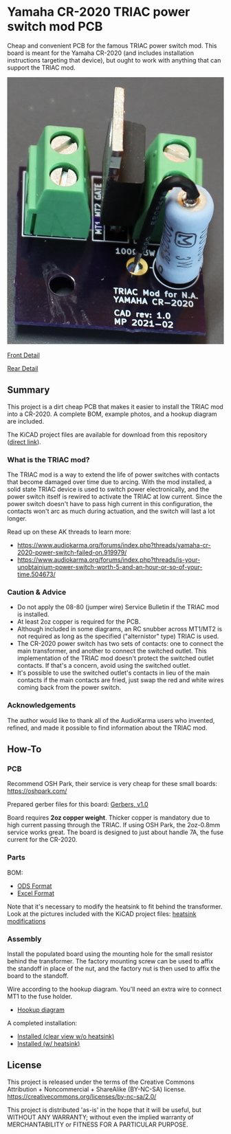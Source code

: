 # Yamaha CR-2020 TRIAC power switch mod PCB
Cheap and convenient PCB for the famous TRIAC power switch mod. This board is meant for the Yamaha CR-2020 (and includes installation instructions targeting that device), but ought to work with anything that can support the TRIAC mod.

![Finished Board](img/board_complete_no_heatsink.jpg?raw=true "Finished Board (no heatsink)")

[Front Detail](img/board_front.jpg?raw=true)

[Rear Detail](img/board_rear.jpg?raw=true)

## Summary
This project is a dirt cheap PCB that makes it easier to install the TRIAC mod into a CR-2020. A complete BOM, example photos, and a hookup diagram are included.

The KiCAD project files are available for download from this repository ([direct link](https://github.com/flakzilla/cr2020-TRIAC-mod/tree/main/CR-2020%20TRIAC%20power%20switch%20mod)).

### What is the TRIAC mod?
The TRIAC mod is a way to extend the life of power switches with contacts that become damaged over time due to arcing. With the mod installed, a solid state TRIAC device is used to switch power electronically, and the power switch itself is rewired to activate the TRIAC at low current. Since the power switch doesn't have to pass high current in this configuration, the contacts won't arc as much during actuation, and the switch will last a lot longer.

Read up on these AK threads to learn more:
* https://www.audiokarma.org/forums/index.php?threads/yamaha-cr-2020-power-switch-failed-on.919979/
* https://www.audiokarma.org/forums/index.php?threads/is-your-unobtainium-power-switch-worth-5-and-an-hour-or-so-of-your-time.504673/

### Caution & Advice
* Do not apply the 08-80 (jumper wire) Service Bulletin if the TRIAC mod is installed.
* At least 2oz copper is required for the PCB.
* Although included in some diagrams, an RC snubber across MT1/MT2 is not required as long as the specified ("alternistor" type) TRIAC is used.
* The CR-2020 power switch has two sets of contacts: one to connect the main transformer, and another to connect the switched outlet. This implementation of the TRIAC mod doesn't protect the switched outlet contacts. If that's a concern, avoid using the switched outlet.
* It's possible to use the switched outlet's contacts in lieu of the main contacts if the main contacts are fried, just swap the red and white wires coming back from the power switch.

### Acknowledgements
The author would like to thank all of the AudioKarma users who invented, refined, and made it possible to find information about the TRIAC mod.

## How-To
### PCB
Recommend OSH Park, their service is very cheap for these small boards: https://oshpark.com/

Prepared gerber files for this board: [Gerbers, v1.0](https://github.com/flakzilla/cr2020-TRIAC-mod/blob/main/CR-2020%20TRIAC%20power%20switch%20mod/gerber%20zips/gerbers%20v1.0.zip)

Board requires **2oz copper weight**. Thicker copper is mandatory due to high current passing through the TRIAC. If using OSH Park, the 2oz-0.8mm service works great. The board is designed to just about handle 7A, the fuse current for the CR-2020.

### Parts
BOM:
* [ODS Format](https://github.com/flakzilla/cr2020-TRIAC-mod/blob/main/CR-2020%20TRIAC%20power%20switch%20mod/BOM/BOM.ods)
* [Excel Format](https://github.com/flakzilla/cr2020-TRIAC-mod/blob/main/CR-2020%20TRIAC%20power%20switch%20mod/BOM/BOM.xlsx)

Note that it's necessary to modify the heatsink to fit behind the transformer. Look at the pictures included with the KiCAD project files: [heatsink modifications](https://github.com/flakzilla/cr2020-TRIAC-mod/tree/main/CR-2020%20TRIAC%20power%20switch%20mod/reference/heatsink)

### Assembly
Install the populated board using the mounting hole for the small resistor behind the transformer. The factory mounting screw can be used to affix the standoff in place of the nut, and the factory nut is then used to affix the board to the standoff.

Wire according to the hookup diagram. You'll need an extra wire to connect MT1 to the fuse holder.
* [Hookup diagram](img/hookup_diagram.png?raw=true)

A completed installation:
* [Installed (clear view w/o heatsink)](img/installed_no_heatsink.jpg?raw=true)
* [Installed (w/ heatsink)](img/installed_heatsink.jpg?raw=true)

## License
This project is released under the terms of the Creative Commons Attribution + Noncommercial + ShareAlike (BY-NC-SA) license. https://creativecommons.org/licenses/by-nc-sa/2.0/

This project is distributed 'as-is' in the hope that it will be useful, but WITHOUT ANY WARRANTY; without even the implied warranty of MERCHANTABILITY or FITNESS FOR A PARTICULAR PURPOSE.

